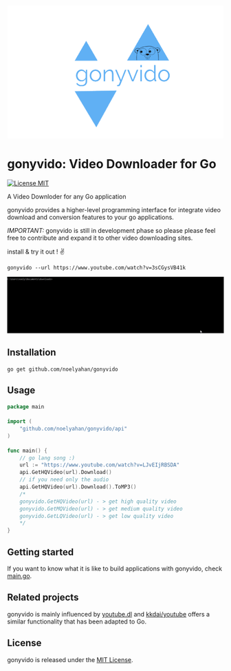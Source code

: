 ![Micro](./assets/gonyvido-logo.png)
# gonyvido: Video Downloader for Go
[![License MIT](https://img.shields.io/badge/license-MIT-lightgrey.svg?style=flat)](LICENSE)

A Video Downloder for any Go application

gonyvido provides a higher-level programming interface for integrate video download and conversion features to your go applications.

_IMPORTANT:_ gonyvido is still in development phase so please please feel free to contribute and expand it to other video downloading sites.

install & try it out ! :v:
```
gonyvido --url https://www.youtube.com/watch?v=3sCGysVB41k
```

![Micro](./assets/gonyvido-app.gif)

## Installation

```
go get github.com/noelyahan/gonyvido
```

## Usage

```go
package main

import (
	"github.com/noelyahan/gonyvido/api"
)

func main() {
    // go lang song :)
    url := "https://www.youtube.com/watch?v=LJvEIjRBSDA"
    api.GetHQVideo(url).Download()
    // if you need only the audio
    api.GetHQVideo(url).Download().ToMP3()
    /*
    gonyvido.GetHQVideo(url) - > get high quality video
    gonyvido.GetMQVideo(url) - > get medium quality video
    gonyvido.GetLQVideo(url) - > get low quality video
    */	
}
```
## Getting started

If you want to know what it is like to build applications with gonyvido, check [main.go](main/main.go).

## Related projects

gonyvido is mainly influenced by [youtube.dl](https://rg3.github.io/youtube-dl/) and [kkdai/youtube](https://github.com/kkdai/youtube) offers a similar functionality that has been adapted to Go.

## License

gonyvido is released under the [MIT License](LICENSE).
